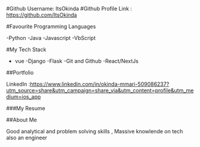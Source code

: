 #Github Username: 
ItsOkinda
#Github Profile Link :
https://github.com/ItsOkinda


#Favourite Programming Languages 

-Python
-Java
-Javascript
-VbScript

#My Tech Stack

- vue
-Django
-Flask
-Git and Github
-React/NextJs
 
##Portfolio
 
LinkedIn :https://www.linkedin.com/in/okinda-mmari-509086237?utm_source=share&utm_campaign=share_via&utm_content=profile&utm_medium=ios_app

###My Resume 

##About Me

Good analytical and problem solving skills , Massive knowlende on tech also an engineer 
